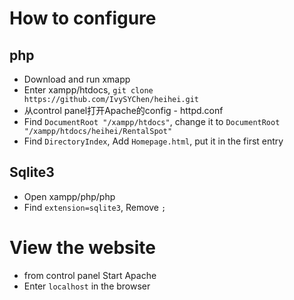 # How to configure

## php
* Download and run xmapp
* Enter xampp/htdocs, `git clone https://github.com/IvySYChen/heihei.git`
* 从control panel打开Apache的config - httpd.conf
* Find `DocumentRoot "/xampp/htdocs"`, change it to `DocumentRoot "/xampp/htdocs/heihei/RentalSpot"`
* Find `DirectoryIndex`, Add `Homepage.html`, put it in the first entry

## Sqlite3
* Open xampp/php/php
* Find `extension=sqlite3`, Remove `;`

# View the website

* from control panel Start Apache
* Enter `localhost` in the browser
